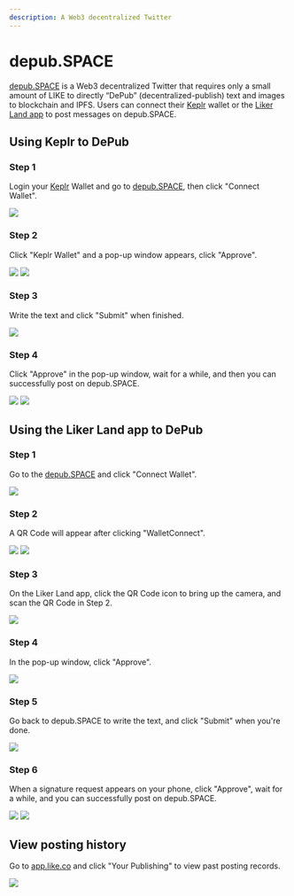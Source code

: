 ```yaml
---
description: A Web3 decentralized Twitter
---
```


# depub.SPACE

[depub.SPACE](https://depub.space) is a Web3 decentralized Twitter that requires only a small amount of LIKE to directly “DePub” (decentralized-publish) text and images to blockchain and IPFS. Users can connect their [Keplr](../wallet/keplr.md) wallet or the [Liker Land app](../../user-guide/liker-land/download.md) to post messages on depub.SPACE.

## Using Keplr to DePub

### Step 1

Login your [Keplr](../wallet/keplr.md) Wallet and go to [depub.SPACE](https://depub.space), then click "Connect Wallet".

![](<../../.gitbook/assets/depub.SPACE 01.png>)

### Step 2

Click "Keplr Wallet" and a pop-up window appears, click "Approve".

![](<../../.gitbook/assets/depub.SPACE 02.png>) ![](<../../.gitbook/assets/depub.SPACE 03-K.png>)

### Step 3

Write the text and click "Submit" when finished.

![](<../../.gitbook/assets/depub.SPACE 07.png>)

### Step 4

Click "Approve" in the pop-up window, wait for a while, and then you can successfully post on depub.SPACE.

![](<../../.gitbook/assets/depub.SPACE 08-K.png>) ![](<../../.gitbook/assets/depub.SPACE 09.png>)

## Using the Liker Land app to DePub

### Step 1

Go to the [depub.SPACE](https://depub.space) and click "Connect Wallet".

![](<../../.gitbook/assets/depub.SPACE 01.png>)

### Step 2

A QR Code will appear after clicking "WalletConnect".

![](<../../.gitbook/assets/depub.SPACE 02.png>) ![](<../../.gitbook/assets/depub.SPACE 03.png>)

### Step 3

On the Liker Land app, click the QR Code icon to bring up the camera, and scan the QR Code in Step 2.

![](<../../.gitbook/assets/depub.SPACE 04-en.png>)

### Step 4

In the pop-up window, click "Approve".

![](<../../.gitbook/assets/depub.SPACE 05+6-en.png>)

### Step 5

Go back to depub.SPACE to write the text, and click "Submit" when you're done.

![](<../../.gitbook/assets/depub.SPACE 07.png>)

### Step 6

When a signature request appears on your phone, click "Approve", wait for a while, and you can successfully post on depub.SPACE.

![](<../../.gitbook/assets/depub.SPACE 08-en.png>) ![](<../../.gitbook/assets/depub.SPACE 09.png>)

## View posting history

Go to [app.like.co](https://app.like.co) and click "Your Publishing" to view past posting records.

![](<../../.gitbook/assets/depub.SPACE 10.png>)
